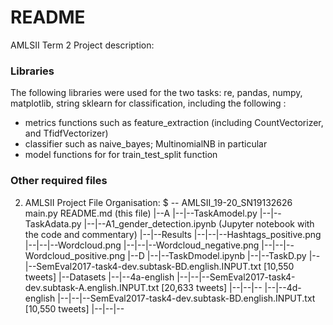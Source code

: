 # README

AMLSII Term 2 Project description: 
### Libraries
The following libraries were used for the two tasks: 
re, pandas, numpy, matplotlib, string
sklearn for classification, including the following  : 
- metrics functions such as feature_extraction (including CountVectorizer, and TfidfVectorizer)
- classifier such as naive_bayes; MultinomialNB in particular
- model functions for for train_test_split function 

### Other required files 

2. AMLSII Project File Organisation: 
$ -- AMLSII_19-20_SN19132626
main.py
README.md (this file)
|--A
|--|--TaskAmodel.py 
|--|--TaskAdata.py 
|--|--A1_gender_detection.ipynb (Jupyter notebook with the code and commentary)
|--|--Results
|--|--|--Hashtags_positive.png
|--|--|--Wordcloud.png
|--|--|--Wordcloud_negative.png
|--|--|--Wordcloud_positive.png
|--D
|--|--TaskDmodel.ipynb
|--|--TaskD.py
|--|--SemEval2017-task4-dev.subtask-BD.english.INPUT.txt [10,550 tweets]
|--Datasets
|--|--4a-english
|--|--|--SemEval2017-task4-dev.subtask-A.english.INPUT.txt [20,633 tweets]
|--|--|--
|--|--4d-english
|--|--|--SemEval2017-task4-dev.subtask-BD.english.INPUT.txt [10,550 tweets]
|--|--|--


